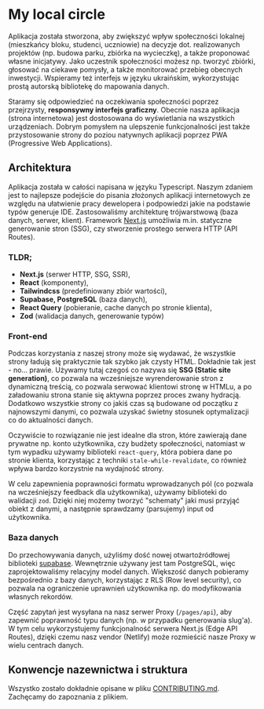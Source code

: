 # My local circle


Aplikacja została stworzona, aby zwiększyć wpływ społeczności lokalnej (mieszkańcy bloku, studenci, uczniowie) na decyzje dot. realizowanych projektów (np. budowa parku, zbiórka na wycieczkę), a także proponować własne inicjatywy. Jako uczestnik społeczności możesz np. tworzyć zbiórki, głosować na ciekawe pomysły, a także monitorować przebieg obecnych inwestycji. Wspieramy też interfejs w języku ukraińskim, wykorzystując prostą autorską bibliotekę do mapowania danych.

Staramy się odpowiedzieć na oczekiwania społeczności poprzez przejrzysty, **responsywny interfejs graficzny**. Obecnie nasza aplikacja (strona internetowa) jest dostosowana do wyświetlania na wszystkich urządzeniach. Dobrym pomysłem na ulepszenie funkcjonalności jest także przystosowanie strony do poziou natywnych aplikacji poprzez PWA (Progressive Web Applications).

## Architektura

Aplikacja została w całości napisana w języku Typescript. Naszym zdaniem jest to najlepsze podejście do pisania złożonych aplikacji internetowych ze względu na ułatwienie pracy dewelopera i podpowiedzi jakie na podstawie typów generuje IDE. Zastosowaliśmy architekturę trójwarstwową (baza danych, serwer, klient). Framework [Next.js](https://nextjs.org/) umożliwia m.in. statyczne generowanie stron (SSG), czy stworzenie prostego serwera HTTP (API Routes).


### TLDR;

- **Next.js** (serwer HTTP, SSG, SSR),
- **React** (komponenty),
- **Tailwindcss** (predefiniowany zbiór wartości),
- **Supabase, PostgreSQL** (baza danych),
- **React Query** (pobieranie, cache danych po stronie klienta),
- **Zod** (walidacja danych, generowanie typów)

### Front-end

Podczas korzystania z naszej strony może się wydawać, że wszystkie strony ładują się praktycznie tak szybko jak czysty HTML. Dokładnie tak jest - no... prawie. Używamy tutaj czegoś co nazywa się **SSG (Static site generation)**, co pozwala na wcześniejsze wyrenderowanie stron z dynamiczną treścią, co pozwala serwować klientowi stronę w HTMLu, a po załadowaniu strona stanie się aktywna poprzez proces zwany hydracją. Dodatkowo wszystkie strony co jakiś czas są budowane od początku z najnowszymi danymi, co pozwala uzyskać świetny stosunek optymalizacji co do aktualności danych.

Oczywiście to rozwiązanie nie jest idealne dla stron, które zawierają dane prywatne np. konto użytkownika, czy budżety społeczności, natomiast w tym wypadku używamy biblioteki `react-query`, która pobiera dane po stronie klienta, korzystając z techniki `stale-while-revalidate`, co również wpływa bardzo korzystnie na wydajność strony.

W celu zapewnienia poprawności formatu wprowadzanych pól (co pozwala na wcześniejszy feedback dla użytkownika), używamy biblioteki do walidacji `zod`. Dzięki niej możemy tworzyć "schematy" jaki musi przyjąć obiekt z danymi, a następnie sprawdzamy (parsujemy) input od użytkownika. 

### Baza danych

Do przechowywania danych, użyliśmy dość nowej otwartoźródłowej biblioteki [supabase](https://supabase.com/). Wewnętrznie używany jest tam PostgreSQL, więc zaprojektowaliśmy relacyjny model danych. Większość danych pobieramy bezpośrednio z bazy danych, korzystając z RLS (Row level security), co pozwala na ograniczenie uprawnień użytkownika np. do modyfikowania własnych rekordów.

Część zapytań jest wysyłana na nasz serwer Proxy (`/pages/api`), aby zapewnić poprawność typu danych (np. w przypadku generowania slug'a). W tym celu wykorzystujemy funkcjonalność serwera Next.js (Edge API Routes), dzięki czemu nasz vendor (Netlify) może rozmieścić nasze Proxy w wielu centrach danych.



## Konwencje nazewnictwa i struktura

Wszystko zostało dokładnie opisane w pliku [CONTRIBUTING.md](CONTRIBUTING.md). Zachęcamy do zapoznania z plikiem.
